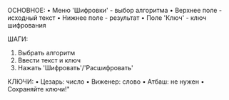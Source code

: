 ОСНОВНОЕ:
• Меню 'Шифровки' - выбор алгоритма
• Верхнее поле - исходный текст
• Нижнее поле - результат
• Поле 'Ключ' - ключ шифрования

ШАГИ:
1. Выбрать алгоритм
2. Ввести текст и ключ
3. Нажать 'Шифровать'/'Расшифровать'

КЛЮЧИ:
• Цезарь: число
• Виженер: слово
• Атбаш: не нужен
• Сохраняйте ключи!"
